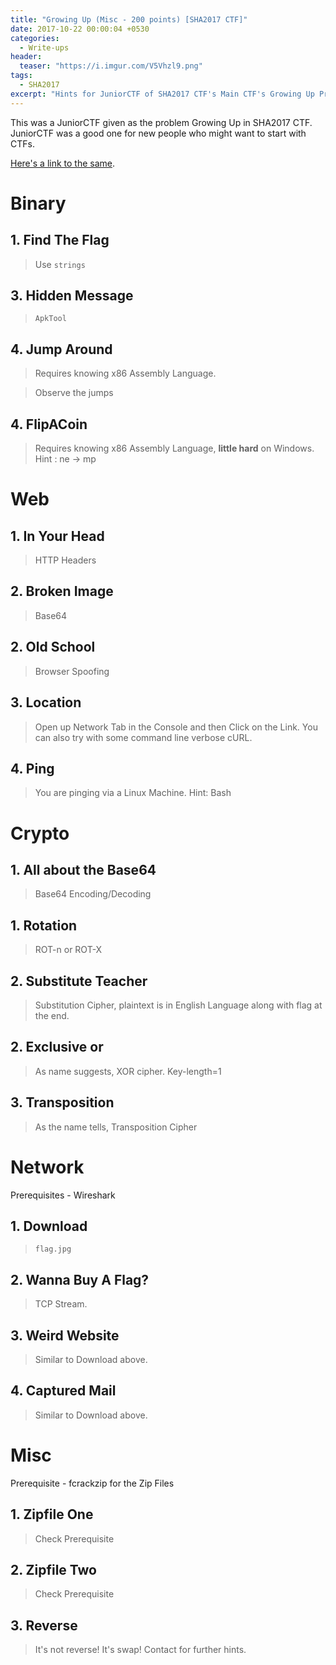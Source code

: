 ```yaml
---
title: "Growing Up (Misc - 200 points) [SHA2017 CTF]"
date: 2017-10-22 00:00:04 +0530
categories:
  - Write-ups
header:
  teaser: "https://i.imgur.com/V5Vhzl9.png"
tags:
  - SHA2017
excerpt: "Hints for JuniorCTF of SHA2017 CTF's Main CTF's Growing Up Problem."
---
```


This was a JuniorCTF given as the problem Growing Up in SHA2017 CTF. JuniorCTF was a good one for new people who might want to start with CTFs.

[Here's a link to the same](https://junior.stillhackinganyway.nl).

# Binary
## 1. Find The Flag
> Use `strings`

## 3. Hidden Message
> `ApkTool`

## 4. Jump Around
> Requires knowing x86 Assembly Language.

> Observe the jumps 

## 4. FlipACoin
> Requires knowing x86 Assembly Language, **little hard** on Windows. Hint : ne -> mp

# Web

## 1. In Your Head

> HTTP Headers

## 2. Broken Image

> Base64

## 2. Old School

> Browser Spoofing

## 3. Location

> Open up Network Tab in the Console and then Click on the Link.
> You can also try with some command line verbose cURL.

## 4. Ping

> You are pinging via a Linux Machine.
Hint: Bash

# Crypto

## 1. All about the Base64

> Base64 Encoding/Decoding

## 1. Rotation

> ROT-n or ROT-X

## 2. Substitute Teacher

> Substitution Cipher, plaintext is in English Language along with flag at the end.

## 2. Exclusive or

> As name suggests, XOR cipher. Key-length=1

## 3. Transposition

> As the name tells, Transposition Cipher


# Network

Prerequisites - Wireshark

## 1. Download

> `flag.jpg`

## 2. Wanna Buy A Flag?

> TCP Stream.

## 3. Weird Website

> Similar to Download above.

## 4. Captured Mail

> Similar to Download above.


# Misc

Prerequisite - fcrackzip for the Zip Files

## 1. Zipfile One

> Check Prerequisite

## 2. Zipfile Two

> Check Prerequisite

## 3. Reverse

> It's not reverse! It's swap! Contact for further hints.
